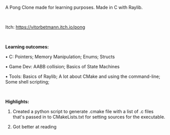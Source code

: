 A Pong Clone made for learning purposes. Made in C with Raylib.

<br/>

Itch: https://vitorbetmann.itch.io/pong

<br/>

**Learning outcomes:**

• C: Pointers; Memory Manipulation; Enums; Structs

• Game Dev: AABB collision; Basics of State Machines

• Tools: Basics of Raylib; A lot about CMake and using the command-line; Some shell scripting; 

<br/>

**Highlights:**

1. Created a python script to generate .cmake file with a list of .c files that's passed in to CMakeLists.txt for setting sources for the executable.

2. Got better at reading 
